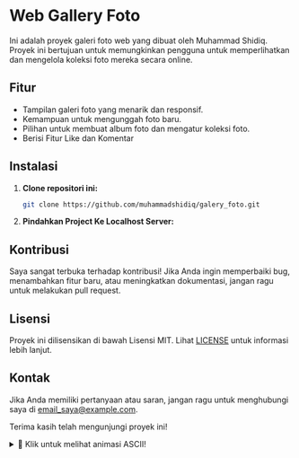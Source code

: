 # Web Gallery Foto

Ini adalah proyek galeri foto web yang dibuat oleh Muhammad Shidiq. Proyek ini bertujuan untuk memungkinkan pengguna untuk memperlihatkan dan mengelola koleksi foto mereka secara online.

## Fitur

- Tampilan galeri foto yang menarik dan responsif.
- Kemampuan untuk mengunggah foto baru.
- Pilihan untuk membuat album foto dan mengatur koleksi foto.
- Berisi Fitur Like dan Komentar

## Instalasi

1. **Clone repositori ini:**

    ```bash
    git clone https://github.com/muhammadshidiq/galery_foto.git
    ```

2. **Pindahkan Project Ke Localhost Server:**

## Kontribusi

Saya sangat terbuka terhadap kontribusi! Jika Anda ingin memperbaiki bug, menambahkan fitur baru, atau meningkatkan dokumentasi, jangan ragu untuk melakukan pull request.

## Lisensi

Proyek ini dilisensikan di bawah Lisensi MIT. Lihat [LICENSE](LICENSE) untuk informasi lebih lanjut.

## Kontak

Jika Anda memiliki pertanyaan atau saran, jangan ragu untuk menghubungi saya di [email_saya@example.com](mailto:mshidiq011@gmail.com).

Terima kasih telah mengunjungi proyek ini!

<!-- ANIMATED ASCII ART -->
<details>
  <summary>🚀 Klik untuk melihat animasi ASCII!</summary>
</details>


